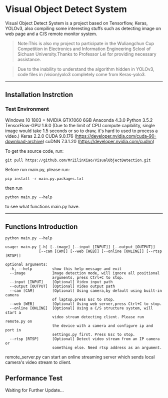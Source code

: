 # Visual Object Detect System
Visual Object Detect System is a project based on Tensorflow, Keras, YOLOv3, also compiling some interesting stuffs such as detecting image on web page and a C/S remote monitor system.
> Note:This is also my project to participate in the Wuliangchun Cup Competition in Electronics and Information Engineering Sclool of Sichuan University.Thanks to Professor Lei for providing necessary assistance.

> Due to the inability to understand the algorithm hidden in YOLOv3, code files in /vision/yolo3 completely come from Keras-yolo3.


--------
## Installation Instrction
### Test Environment
	
Windows 10 1803 + NVIDIA GTX1060 6GB
Anaconda 4.3.0
Python 3.5.2
TensorFlow-GPU 1.8.0 (Due to the limit of CPU compute capibility, single image would take 1.5 seconds or so to draw, it's hard to used to process a video.)
Keras 2.2.0
CUDA 9.0.176 (https://developer.nvidia.com/cuda-90-download-archive)
cuDNN 7.3.1.20 (https://developer.nvidia.com/cudnn)

To get the source code, run:
	
    git pull https://github.com/MrZilinXiao/VisualObjectDetection.git
    
Before run main.py, please run:

    pip install -r main.py.packages.txt

then run 

    python main.py --help

to see what functions main.py have.

--------
## Functions Introduction
    python main.py --help
    
    usage: main.py [-h] [--image] [--input [INPUT]] [--output [OUTPUT]]
                   [--cam [CAM]] [--web [WEB]] [--online [ONLINE]] [--rtsp [RTSP]]
    
    optional arguments:
      -h, --help         show this help message and exit
      --image            Image detection mode, will ignore all positional
                         arguments, press Ctrl+C to stop.
      --input [INPUT]    [Optional] Video input path
      --output [OUTPUT]  [Optional] Video output path
      --cam [CAM]        [Optional] Using camera,by default using built-in camera
                         of laptop,press Esc to stop.
      --web [WEB]        [Optional] Using web server,press Ctrl+C to stop.
      --online [ONLINE]  [Optional] Using a C/S structure system, will start a
                         video stream detecting client. Please run remote.py on
                         the device with a camera and configure ip and port in
                         settings.py first. Press Esc to stop.
      --rtsp [RTSP]      [Optional] Detect video stream from an IP camera or
                         something else. Need rtsp address as an argument.
            
remote_server.py can start an online streaming server which sends local camera's video stream to client.
                         
## Performance Test
Waiting for Further Update...
